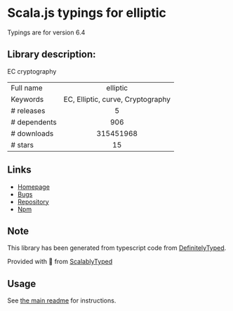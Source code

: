 
# Scala.js typings for elliptic

Typings are for version 6.4

## Library description:
EC cryptography

|                    |                 |
| ------------------ | :-------------: |
| Full name          | elliptic |
| Keywords           | EC, Elliptic, curve, Cryptography |
| # releases         | 5 |
| # dependents       | 906 |
| # downloads        | 315451968 |
| # stars            | 15 |

## Links
- [Homepage](https://github.com/indutny/elliptic)
- [Bugs](https://github.com/indutny/elliptic/issues)
- [Repository](https://github.com/indutny/elliptic)
- [Npm](https://www.npmjs.com/package/elliptic)
    


## Note
This library has been generated from typescript code from [DefinitelyTyped](https://definitelytyped.org).

Provided with :purple_heart: from [ScalablyTyped](https://github.com/oyvindberg/ScalablyTyped)

## Usage
See [the main readme](../../readme.md) for instructions.


